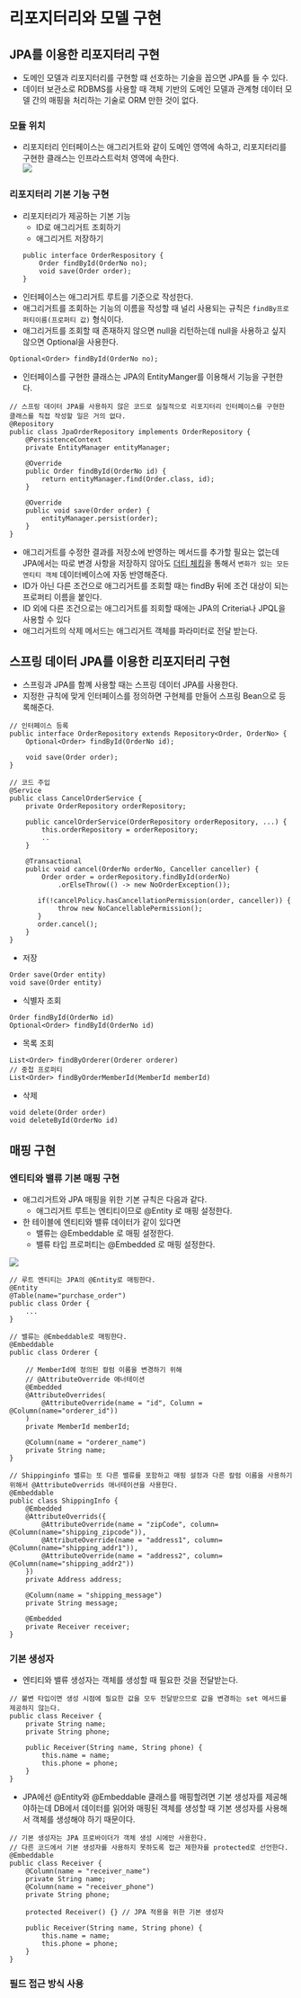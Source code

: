 # 리포지터리와 모델 구현

## JPA를 이용한 리포지터리 구현
* 도메인 모델과 리포지터리를 구현할 떄 선호하는 기술을 꼽으면 JPA를 들 수 있다.
* 데이터 보관소로 RDBMS를 사용할 때 객체 기반의 도메인 모델과 관계형 데이터 모델 간의 매핑을 처리하는 기술로 ORM 만한 것이 없다.

### 모듈 위치
* 리포지터리 인터페이스는 애그리거트와 같이 도메인 영역에 속하고, 리포지터리를 구현한 클래스는 인프라스트럭처 영역에 속한다.
<br/><img src="./그림 4.1.png">

### 리포지터리 기본 기능 구현
* 리포지터리가 제공하는 기본 기능
    * ID로 애그리거트 조회하기
    * 애그리거트 저장하기
    ```
    public interface OrderRespository {
        Order findById(OrderNo no);
        void save(Order order);
    }
    ```
* 인터페이스는 애그리거트 루트를 기준으로 작성한다.
* 애그리거트를 조회하는 기능의 이름을 작성할 때 널리 사용되는 규칙은 `findBy프로퍼티이름(프로퍼티 값)` 형식이다.
* 애그리거트를 조회할 때 존재하지 않으면 null을 리턴하는데 null을 사용하고 싶지 않으면 Optional을 사용한다.
```
Optional<Order> findById(OrderNo no);
```
* 인터페이스를 구현한 클래스는 JPA의 EntityManger를 이용해서 기능을 구현한다.
```
// 스프링 데이터 JPA를 사용하지 않은 코드로 실질적으로 리포지터리 인터페이스를 구현한 클래스를 직접 작성할 일은 거의 없다.
@Repository
public class JpaOrderRepository implements OrderRepository {
    @PersistenceContext
    private EntityManager entityManager;

    @Override
    public Order findById(OrderNo id) {
        return entityManager.find(Order.class, id); 
    }
    
    @Override
    public void save(Order order) {
        entityManager.persist(order);
    }
}
```
* 애그리거트를 수정한 결과를 저장소에 반영하는 메서드를 추가할 필요는 없는데 JPA에서는 따로 변경 사항을 저장하지 않아도 [더티 체킹](https://jojoldu.tistory.com/415)을 통해서 `변화가 있는 모든 엔티티 객체` 데이터베이스에 자동 반영해준다.
* ID가 아닌 다른 조건으로 애그리거트를 조회할 때는 findBy 뒤에 조건 대상이 되는 프로퍼티 이름을 붙인다.
* ID 외에 다른 조건으로는 애그리거트를 죄회할 때에는 JPA의 Criteria나 JPQL을 사용할 수 있다
* 애그리거트의 삭제 메서드는 애그리거트 객체를 파라미터로 전달 받는다.

## 스프링 데이터 JPA를 이용한 리포지터리 구현
* 스프링과 JPA를 함꼐 사용할 때는 스프링 데이터 JPA를 사용한다.
* 지정한 규칙에 맞게 인터페이스를 정의하면 구현체를 만들어 스프링 Bean으로 등록해준다.
```
// 인터페이스 등록
public interface OrderRepository extends Repository<Order, OrderNo> {
	Optional<Order> findById(OrderNo id);
    
    void save(Order order);
}
```
```
// 코드 주입
@Service
public class CancelOrderService {
	private OrderRepository orderRepository;
    
    public cancelOrderService(OrderRepository orderRepository, ...) {
    	this.orderRepository = orderRepository;
        ..
    }
    
    @Transactional
    public void cancel(OrderNo orderNo, Canceller canceller) {
    	Order order = orderRepository.findById(orderNo)
        	.orElseThrow(() -> new NoOrderException());
            
       if(!cancelPolicy.hasCancellationPermission(order, canceller)) {
       		throw new NoCancellablePermission();
       }
       order.cancel();
    }
}
```
* 저장
```
Order save(Order entity)
void save(Order entity)
```
* 식별자 조회
```
Order findById(OrderNo id)
Optional<Order> findById(OrderNo id)
``` 
* 목록 조회
```
List<Order> findByOrderer(Orderer orderer)
// 중첩 프로퍼티
List<Order> findByOrderMemberId(MemberId memberId)
``` 
* 삭제
```
void delete(Order order)
void deleteById(OrderNo id)
```

## 매핑 구현
### 엔티티와 밸류 기본 매핑 구현
* 애그리거트와 JPA 매핑을 위한 기본 규칙은 다음과 같다.
    * 애그리거트 루트는 엔티티이므로 @Entity 로 매핑 설정한다.
* 한 테이블에 엔티티와 밸류 데이터가 같이 있다면
    * 밸류는 @Embeddable 로 매핑 설정한다.
    * 밸류 타입 프로퍼티는 @Embedded 로 매핑 설정한다.

<img src="./그림 4.2.png">

```
// 루트 엔티티는 JPA의 @Entity로 매핑한다.
@Entity
@Table(name="purchase_order")
public class Order {
	...
}
```
```
// 밸류는 @Embeddable로 매핑한다.
@Embeddable
public class Orderer {
	
    // MemberId에 정의된 컬럼 이름을 변경하기 위해
    // @AttributeOverride 애너테이션 
    @Embedded
    @AttributeOverrides(
    	@AttributeOverride(name = "id", Column = @Column(name="orderer_id"))
    )
	private MemberId memberId;
    
    @Column(name = "orderer_name")
    private String name;
}
```
```
// Shippinginfo 밸류는 또 다른 밸류를 포함하고 매핑 설정과 다른 칼럼 이름을 사용하기 위해서 @AttributeOverrids 애너테이션을 사용한다.
@Embeddable
public class ShippingInfo {
	@Embedded
    @AttributeOverrids({
    	@AttributeOverride(name = "zipCode", column= @Column(name="shipping_zipcode")),
        @AttributeOverride(name = "address1", column= @Column(name="shipping_addr1")),
        @AttributeOverride(name = "address2", column= @Column(name="shipping_addr2"))
    })
    private Address address;
    
    @Column(name = "shipping_message")
    private String message;
    
    @Embedded
    private Receiver receiver;
}
```

### 기본 생성자
* 엔티티와 밸류 생성자는 객체를 생성할 때 필요한 것을 전달받는다.
```
// 불변 타입이면 생성 시점에 필요한 값을 모두 전달받으므로 값을 변경하는 set 메서드를 제공하지 않는다.
public class Receiver {
	private String name;
    private String phone;
    
    public Receiver(String name, String phone) {
    	this.name = name;
        this.phone = phone;
    }
}
```
* JPA에선 @Entity와 @Embeddable 클래스를 매핑할려면 기본 생성자를 제공해야하는데 DB에서 데이터를 읽어와 매핑된 객체를 생성할 때 기본 생성자를 사용해서 객체를 생성해야 하기 때문이다.
```
// 기본 생성자는 JPA 프로바이더가 객체 생성 시에만 사용한다.
// 다른 코드에서 기본 생성자를 사용하지 못하도록 접근 제한자를 protected로 선언한다.
@Embeddable
public class Receiver {
	@Column(name = "receiver_name")
    private String name;
    @Column(name = "receiver_phone")
    private String phone;
    
    protected Receiver() {}	// JPA 적용을 위한 기본 생성자
    
    public Receiver(String name, String phone) {
    	this.name = name;
        this.phone = phone;
    }
}
```

### 필드 접근 방식 사용
